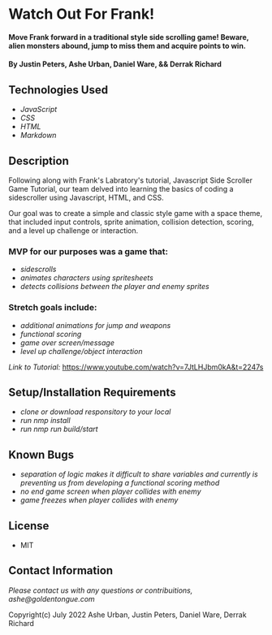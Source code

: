 # Watch Out For Frank!

#### Move Frank forward in a traditional style side scrolling game! Beware, alien monsters abound, jump to miss them and acquire points to win.

#### By Justin Peters, Ashe Urban, Daniel Ware, && Derrak Richard

## Technologies Used

* _JavaScript_
* _CSS_
* _HTML_
* _Markdown_

## Description

Following along with Frank's Labratory's tutorial, Javascript Side Scroller Game Tutorial, our team delved into learning the basics of coding a sidescroller using Javascript, HTML, and CSS. 

Our goal was to create a simple and classic style game with a space theme, that included input controls, sprite animation, collision detection, scoring, and a level up challenge or interaction. 

### MVP for our purposes was a game that:
* _sidescrolls_
* _animates characters using spritesheets_
* _detects collisions between the player and enemy sprites_

### Stretch goals include:
* _additional animations for jump and weapons_
* _functional scoring_
* _game over screen/message_
* _level up challenge/object interaction_

_Link to Tutorial:_ https://www.youtube.com/watch?v=7JtLHJbm0kA&t=2247s

## Setup/Installation Requirements

* _clone or download responsitory to your local_
* _run nmp install_
* _run nmp run build/start_

## Known Bugs

* _separation of logic makes it difficult to share variables and currently is preventing us from developing a functional scoring method_
* _no end game screen when player collides with enemy_
* _game freezes when player collides with enemy_

## License

* MIT

## Contact Information

_Please contact us with any questions or contribuitions, ashe@goldentongue.com_

Copyright(c) July 2022 Ashe Urban, Justin Peters, Daniel Ware, Derrak Richard
